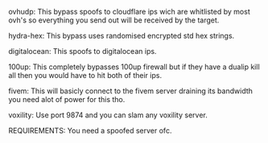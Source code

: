 ovhudp: This bypass spoofs to cloudflare ips wich are whitlisted by most ovh's so everything you send out will be received by the target.

hydra-hex: This bypass uses randomised encrypted std hex strings.

digitalocean: This spoofs to digitalocean ips.

100up: This completely bypasses 100up firewall but if they have a dualip kill all then you would have to hit both of their ips.

fivem: This will basicly connect to the fivem server draining its bandwidth you need alot of power for this tho.

voxility: Use port 9874 and you can slam any voxility server.




REQUIREMENTS: You need a spoofed server ofc.
